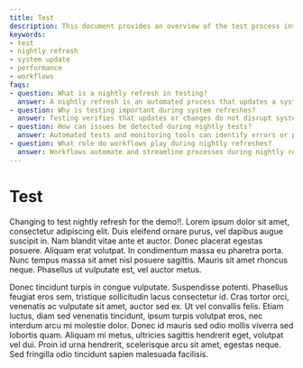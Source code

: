 ```yaml
---
title: Test
description: This document provides an overview of the test process involving nightly refreshes and system updates. It covers essential points about maintaining system functionality and performance during tests.
keywords:
- test
- nightly refresh
- system update
- performance
- workflows
faqs:
- question: What is a nightly refresh in testing?
  answer: A nightly refresh is an automated process that updates a system or database every night to ensure data accuracy and system readiness for the next day.
- question: Why is testing important during system refreshes?
  answer: Testing verifies that updates or changes do not disrupt system performance or functionality, ensuring reliability and stability.
- question: How can issues be detected during nightly tests?
  answer: Automated tests and monitoring tools can identify errors or performance drops during the nightly refresh, allowing prompt resolution.
- question: What role do workflows play during nightly refreshes?
  answer: Workflows automate and streamline processes during nightly refreshes to maintain consistency and reduce manual errors.
---
```

# Test

Changing to test nightly refresh for the demo!!. Lorem ipsum dolor sit amet, consectetur adipiscing elit. Duis eleifend ornare purus, vel dapibus augue suscipit in. Nam blandit vitae ante et auctor. Donec placerat egestas posuere. Aliquam erat volutpat. In condimentum massa eu pharetra porta. Nunc tempus massa sit amet nisl posuere sagittis. Mauris sit amet rhoncus neque. Phasellus ut vulputate est, vel auctor metus.

Donec tincidunt turpis in congue vulputate. Suspendisse potenti. Phasellus feugiat eros sem, tristique sollicitudin lacus consectetur id. Cras tortor orci, venenatis ac vulputate sit amet, auctor sed ex. Ut vel convallis felis. Etiam luctus, diam sed venenatis tincidunt, ipsum turpis volutpat eros, nec interdum arcu mi molestie dolor. Donec id mauris sed odio mollis viverra sed lobortis quam. Aliquam mi metus, ultricies sagittis hendrerit eget, volutpat vel dui. Proin id urna hendrerit, scelerisque arcu sit amet, egestas neque. Sed fringilla odio tincidunt sapien malesuada facilisis.
